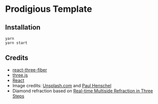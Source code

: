 # Prodigious Template
## Installation

	yarn
	yarn start

## Credits

- [react-three-fiber](https://github.com/react-spring/react-three-fiber)
- [three.js](https://threejs.org/)
- [React](https://reactjs.org/)
- Image credits: [Unsplash.com](https://unsplash.com/) and [Paul Henschel](https://flickr.com/photos/molesarecoming/)
- Diamond refraction based on [Real-time Multiside Refraction in Three Steps](https://tympanus.net/codrops/2019/10/29/real-time-multiside-refraction-in-three-steps/)





